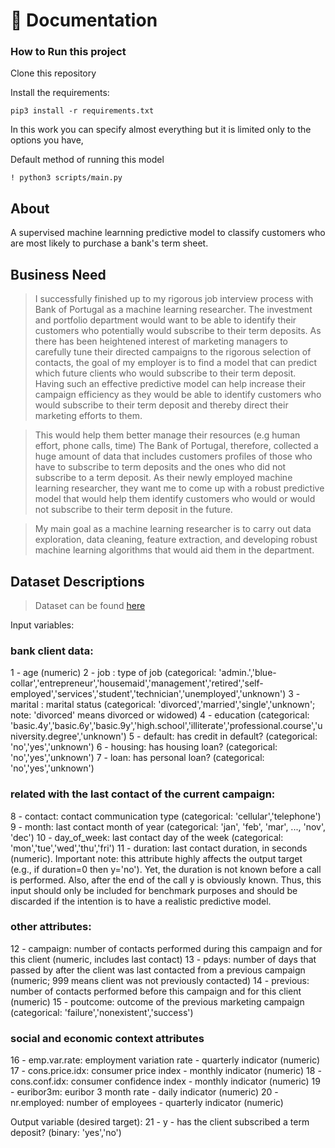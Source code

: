 



📖 Documentation 
================

### How to Run this project

Clone this repository 


Install the requirements:
```
pip3 install -r requirements.txt 
```

In this work you can specify almost everything but it is limited only to the options you have, 


Default method of running this model
```
! python3 scripts/main.py 
```


## About 

A supervised machine learnning predictive model to classify customers who are most likely to purchase a bank's term sheet. 

## Business Need

> I successfully finished up to my rigorous job interview process with Bank of Portugal
as a machine learning researcher. The investment and portfolio department would want
to be able to identify their customers who potentially would subscribe to their term
deposits. As there has been heightened interest of marketing managers to carefully tune
their directed campaigns to the rigorous selection of contacts, the goal of my employer
is to find a model that can predict which future clients who would subscribe to their term
deposit. Having such an effective predictive model can help increase their campaign
efficiency as they would be able to identify customers who would subscribe to their term
deposit and thereby direct their marketing efforts to them. 

> This would help them better manage their resources (e.g human effort, phone calls, time)
The Bank of Portugal, therefore, collected a huge amount of data that includes
customers profiles of those who have to subscribe to term deposits and the ones who
did not subscribe to a term deposit. As their newly employed machine learning
researcher, they want me to come up with a robust predictive model that would help
them identify customers who would or would not subscribe to their term deposit in the
future.

> My main goal as a machine learning researcher is to carry out data exploration, data
cleaning, feature extraction, and developing robust machine learning algorithms that
would aid them in the department. 


## Dataset Descriptions 
> Dataset can be found [here](https://archive.ics.uci.edu/ml/datasets/Bank+Marketing)


Input variables:
### bank client data:
1 - age (numeric)
2 - job : type of job (categorical: 'admin.','blue-collar','entrepreneur','housemaid','management','retired','self-employed','services','student','technician','unemployed','unknown')
3 - marital : marital status (categorical: 'divorced','married','single','unknown'; note: 'divorced' means divorced or widowed)
4 - education (categorical: 'basic.4y','basic.6y','basic.9y','high.school','illiterate','professional.course','university.degree','unknown')
5 - default: has credit in default? (categorical: 'no','yes','unknown')
6 - housing: has housing loan? (categorical: 'no','yes','unknown')
7 - loan: has personal loan? (categorical: 'no','yes','unknown')
### related with the last contact of the current campaign:
8 - contact: contact communication type (categorical: 'cellular','telephone')
9 - month: last contact month of year (categorical: 'jan', 'feb', 'mar', ..., 'nov', 'dec')
10 - day_of_week: last contact day of the week (categorical: 'mon','tue','wed','thu','fri')
11 - duration: last contact duration, in seconds (numeric). Important note: this attribute highly affects the output target (e.g., if duration=0 then y='no'). Yet, the duration is not known before a call is performed. Also, after the end of the call y is obviously known. Thus, this input should only be included for benchmark purposes and should be discarded if the intention is to have a realistic predictive model.
### other attributes:
12 - campaign: number of contacts performed during this campaign and for this client (numeric, includes last contact)
13 - pdays: number of days that passed by after the client was last contacted from a previous campaign (numeric; 999 means client was not previously contacted)
14 - previous: number of contacts performed before this campaign and for this client (numeric)
15 - poutcome: outcome of the previous marketing campaign (categorical: 'failure','nonexistent','success')
### social and economic context attributes
16 - emp.var.rate: employment variation rate - quarterly indicator (numeric)
17 - cons.price.idx: consumer price index - monthly indicator (numeric)
18 - cons.conf.idx: consumer confidence index - monthly indicator (numeric)
19 - euribor3m: euribor 3 month rate - daily indicator (numeric)
20 - nr.employed: number of employees - quarterly indicator (numeric)

Output variable (desired target):
21 - y - has the client subscribed a term deposit? (binary: 'yes','no')
